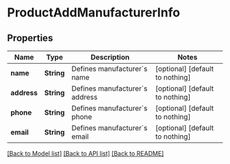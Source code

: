 # ProductAddManufacturerInfo


## Properties
Name | Type | Description | Notes
------------ | ------------- | ------------- | -------------
**name** | **String** | Defines manufacturer&#x60;s name | [optional] [default to nothing]
**address** | **String** | Defines manufacturer&#x60;s address | [optional] [default to nothing]
**phone** | **String** | Defines manufacturer&#x60;s phone | [optional] [default to nothing]
**email** | **String** | Defines manufacturer&#x60;s email | [optional] [default to nothing]


[[Back to Model list]](../README.md#models) [[Back to API list]](../README.md#api-endpoints) [[Back to README]](../README.md)


